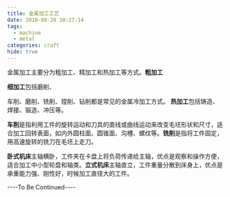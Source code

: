 ```yaml
---
title: 金属加工工艺
date: 2018-08-20 10:27:14
tags:
  - machine
  - metal
categories: craft
hide: true
---
```


金属加工主要分为粗加工、精加工和热加工等方式。**粗加工**

**细加工**包括磨削、

车削、磨削、铣削、镗削、钻削都是常见的金属冷加工方式。
**热加工**包括铸造、焊接、锻造、冲压等。

**车削**是指利用工件的旋转运动和刀具的直线或曲线运动来改变毛坯形状和尺寸，适合加工回转表面，如内外圆柱面、圆锥面、沟槽、螺纹等。**铣削**是指将工件固定，用高速旋转的铣刀在毛坯上走刀。

**卧式机床**主轴横卧，工件夹在卡盘上将负荷传递给主轴，优点是观察和操作方便，适合加工中小型轮盘和轴类。**立式机床**主轴直立，工件重量分散到床身上，优点是承重能力强、刚性好，时候加工直径大的工件。

----To Be Continued----